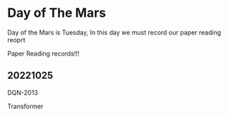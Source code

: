 # Day of The Mars

Day of the Mars is Tuesday, In this day we must record our paper reading reoprt

Paper Reading records!!!

## 20221025

DQN-2013

Transformer